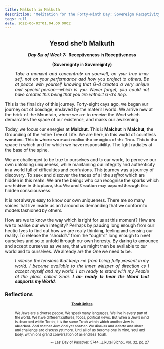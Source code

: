 ```yaml
---
title: Malkuth in Malkuth
description: 'Meditation for the Forty-Ninth Day: Sovereign Receptivity'
tags: null
date: 2022-06-03T01:04:00.000Z
---
```


<div style="font-weight: bold; text-align:center">
<h2>Yesod she’b Malkuth</h2>
<p><i>Day Six of Week 7:</i>&nbsp;&nbsp;Receptiveness in Receptiveness</p>
<p>(Sovereignty in Sovereignty)</p>

</div>

<div style="text-align: justify; margin-left: 2rem; margin-right: 2rem; font-style:italic">

Take a moment and concentrate on yourself, on your true inner self, not on your performance and how you project to others. Be at peace with yourself knowing that G-d created a very unique and special person&mdash;which is you. Never forget, you could not have created this being that you are without G-d’s help.

</div>

This is the final day of this journey. Forty-eight days ago, we began our journey out of bondage, enslaved by the material world. We arrive now at the brink of the Mountain, where we are to receive the Word which demarcates the space of our existence, and marks our awakening.

Today, we focus our energies at **Malchut**. This is **Malchut** in **Malchut**, the Grounding of the entire Tree of Life. We are here, in this world of countless wonders. This is where we must realise the energies of the Tree. This is the space in which and for which we have responsibility. The light radiates at the base of the spine.

We are challenged to be true to ourselves and to our world, to perceive our own unfolding uniqueness, while maintaining our integrity and authenticity in a world full of difficulties and confusions. This journey was a journey of discovery. To seek and discover the traces of all the _sefirot_ which are hidden in this realm. We are the beings who can recognise the sparks which are hidden in this place, that We and Creation may expand through this hidden consciousness.

It is not always easy to know our own uniqueness. There are so many voices that live inside us and around us demanding that we conform to models fashioned by others.

How are we to know the way which is right for us at this moment? How are we to realise our own integrity? Perhaps by pausing long enough from our hectic lives to find out how we are really thinking, feeling and sensing our reality. To release the “should’s” from the “ought’s” long enough to meet ourselves and so to unfold through our own honesty. By daring to announce and accept ourselves as we are, that we might then be available to our world and to ourselves. We already are the One we need to be.

<div style="text-align: justify; margin-left: 2rem; margin-right: 2rem; font-style:italic">

I release the tensions that keep me from being fully present in my world. I become available to the inner whisper of direction as I accept myself and my world. I am ready to stand with my People at the place called Sinai. **I am ready to hear the Word that supports my World**.

</div>

<h3>Reflections</h3>

<div style="font-size: 80%">

<h4 style="font-weight: bold; text-decoration: underline; text-align: center">Torah Unites</h4>

<div style="margin-left: 2rem; margin-right: 2rem">

<p>We Jews are a diverse people. We speak many languages. We live in every part of the world. We have different cultures, foods, political views.
But when a Jew’s mind is absorbed within Torah, it is the same Torah within which another Jew is absorbed. And another Jew. And yet another.
We discuss and debate and share and challenge and discuss yet more.
Until all of us become one in mind, soul and body, within one grand conversation of an endless Torah.</p>

<p style="text-align: right;">-- Last Day of Passover, 5744. _Likutei Sichot_ vol. 32, pg. 27</p>

</div>
</div>
